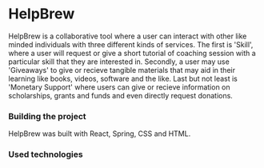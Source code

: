 # HelpBrew

HelpBrew is a collaborative tool where a user can interact with other like minded individuals with three different kinds of services. The first is 'Skill', where a user will request or give a short tutorial of coaching session with a particular skill that they are interested in. Secondly, a user may use 'Giveaways' to give or recieve tangible materials that may aid in their learning like books, videos, software and the like. Last but not least is 'Monetary Support' where users can give or recieve information on scholarships, grants and funds and even directly request donations. 

### Building the project 

HelpBrew was built with React, Spring, CSS and HTML. 


### Used technologies








  
